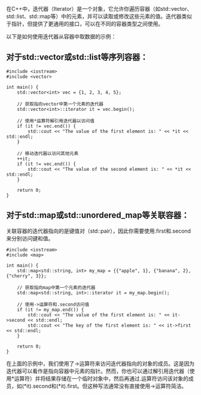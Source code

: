 在C++中，迭代器（Iterator）是一个对象，它允许你遍历容器（如std::vector、std::list、std::map等）中的元素，并可以读取或修改这些元素的值。迭代器类似于指针，但提供了更通用的接口，可以在不同的容器类型之间使用。

以下是如何使用迭代器从容器中取数据的示例：

## 对于std::vector或std::list等序列容器：

```
#include <iostream>
#include <vector>

int main() {
    std::vector<int> vec = {1, 2, 3, 4, 5};

    // 获取指向vector中第一个元素的迭代器
    std::vector<int>::iterator it = vec.begin();

    // 使用*运算符解引用迭代器以访问值
    if (it != vec.end()) {
        std::cout << "The value of the first element is: " << *it << std::endl;
    }

    // 移动迭代器以访问其他元素
    ++it;
    if (it != vec.end()) {
        std::cout << "The value of the second element is: " << *it << std::endl;
    }

    return 0;
}
```

## 对于std::map或std::unordered_map等关联容器：
关联容器的迭代器指向的是键值对（std::pair），因此你需要使用.first和.second来分别访问键和值。


```
#include <iostream>
#include <map>

int main() {
    std::map<std::string, int> my_map = {{"apple", 1}, {"banana", 2}, {"cherry", 3}};

    // 获取指向map中第一个元素的迭代器
    std::map<std::string, int>::iterator it = my_map.begin();

    // 使用->运算符和.second访问值
    if (it != my_map.end()) {
        std::cout << "The value of the first element is: " << it->second << std::endl;
        std::cout << "The key of the first element is: " << it->first << std::endl;
    }

    return 0;
}
```
在上面的示例中，我们使用了->运算符来访问迭代器指向的对象的成员。这是因为迭代器可以看作是指向容器中元素的指针。然而，你也可以通过解引用迭代器（使用*运算符）并将结果存储在一个临时对象中，然后再通过.运算符访问该对象的成员，如(*it).second和(*it).first。但这种写法通常没有直接使用->运算符简洁。
